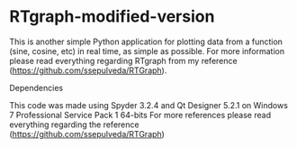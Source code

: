# RTgraph-modified-version
This is another simple Python application for plotting data from a function (sine, cosine, etc) in real time, as simple as possible. 
For more information please read everything regarding RTgraph from my reference (https://github.com/ssepulveda/RTGraph).

Dependencies

This code was made using Spyder 3.2.4 and Qt Designer 5.2.1 on Windows 7 Professional Service Pack 1 64-bits
For more references please read everything regarding the reference (https://github.com/ssepulveda/RTGraph)


